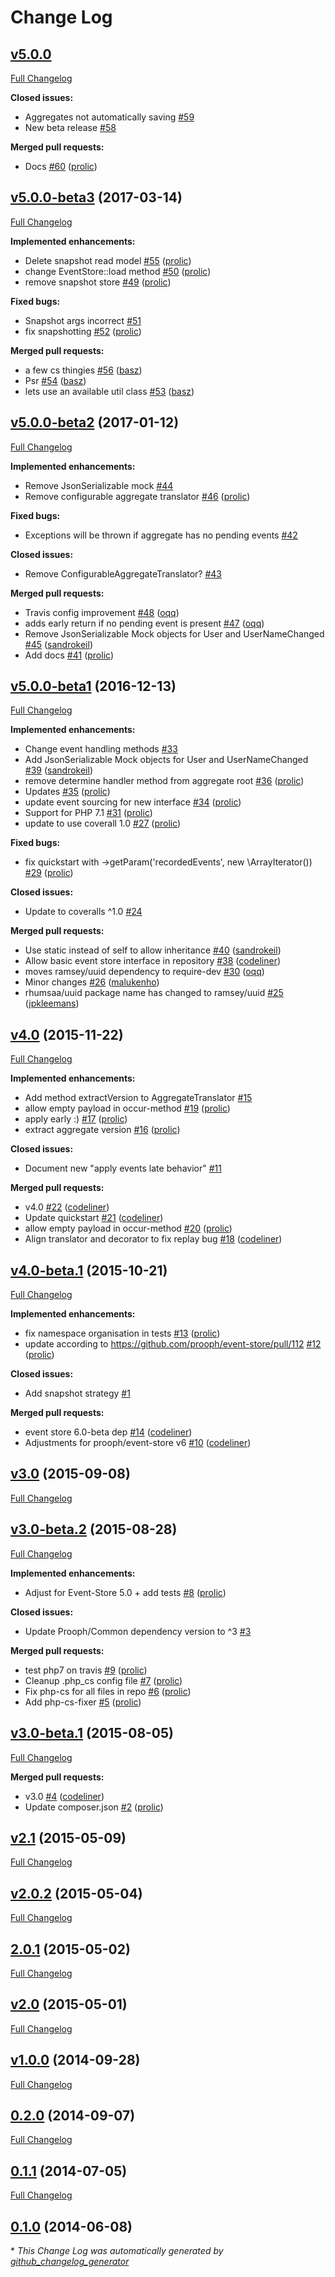 # Change Log

## [v5.0.0](https://github.com/prooph/event-sourcing/tree/v5.0.0)

[Full Changelog](https://github.com/prooph/event-sourcing/compare/v5.0.0-beta3...v5.0.0)

**Closed issues:**

- Aggregates not automatically saving [\#59](https://github.com/prooph/event-sourcing/issues/59)
- New beta release [\#58](https://github.com/prooph/event-sourcing/issues/58)

**Merged pull requests:**

- Docs [\#60](https://github.com/prooph/event-sourcing/pull/60) ([prolic](https://github.com/prolic))

## [v5.0.0-beta3](https://github.com/prooph/event-sourcing/tree/v5.0.0-beta3) (2017-03-14)
[Full Changelog](https://github.com/prooph/event-sourcing/compare/v5.0.0-beta2...v5.0.0-beta3)

**Implemented enhancements:**

- Delete snapshot read model [\#55](https://github.com/prooph/event-sourcing/pull/55) ([prolic](https://github.com/prolic))
- change EventStore::load method [\#50](https://github.com/prooph/event-sourcing/pull/50) ([prolic](https://github.com/prolic))
- remove snapshot store [\#49](https://github.com/prooph/event-sourcing/pull/49) ([prolic](https://github.com/prolic))

**Fixed bugs:**

- Snapshot args incorrect [\#51](https://github.com/prooph/event-sourcing/issues/51)
- fix snapshotting [\#52](https://github.com/prooph/event-sourcing/pull/52) ([prolic](https://github.com/prolic))

**Merged pull requests:**

- a few cs thingies [\#56](https://github.com/prooph/event-sourcing/pull/56) ([basz](https://github.com/basz))
- Psr [\#54](https://github.com/prooph/event-sourcing/pull/54) ([basz](https://github.com/basz))
- lets use an available util class [\#53](https://github.com/prooph/event-sourcing/pull/53) ([basz](https://github.com/basz))

## [v5.0.0-beta2](https://github.com/prooph/event-sourcing/tree/v5.0.0-beta2) (2017-01-12)
[Full Changelog](https://github.com/prooph/event-sourcing/compare/v5.0.0-beta1...v5.0.0-beta2)

**Implemented enhancements:**

- Remove JsonSerializable mock [\#44](https://github.com/prooph/event-sourcing/issues/44)
- Remove configurable aggregate translator [\#46](https://github.com/prooph/event-sourcing/pull/46) ([prolic](https://github.com/prolic))

**Fixed bugs:**

- Exceptions will be thrown if aggregate has no pending events [\#42](https://github.com/prooph/event-sourcing/issues/42)

**Closed issues:**

- Remove ConfigurableAggregateTranslator? [\#43](https://github.com/prooph/event-sourcing/issues/43)

**Merged pull requests:**

- Travis config improvement [\#48](https://github.com/prooph/event-sourcing/pull/48) ([oqq](https://github.com/oqq))
- adds early return if no pending event is present [\#47](https://github.com/prooph/event-sourcing/pull/47) ([oqq](https://github.com/oqq))
- Remove JsonSerializable Mock objects for User and UserNameChanged [\#45](https://github.com/prooph/event-sourcing/pull/45) ([sandrokeil](https://github.com/sandrokeil))
- Add docs [\#41](https://github.com/prooph/event-sourcing/pull/41) ([prolic](https://github.com/prolic))

## [v5.0.0-beta1](https://github.com/prooph/event-sourcing/tree/v5.0.0-beta1) (2016-12-13)
[Full Changelog](https://github.com/prooph/event-sourcing/compare/v4.0...v5.0.0-beta1)

**Implemented enhancements:**

- Change event handling methods [\#33](https://github.com/prooph/event-sourcing/issues/33)
- Add JsonSerializable Mock objects for User and UserNameChanged [\#39](https://github.com/prooph/event-sourcing/pull/39) ([sandrokeil](https://github.com/sandrokeil))
- remove determine handler method from aggregate root [\#36](https://github.com/prooph/event-sourcing/pull/36) ([prolic](https://github.com/prolic))
- Updates [\#35](https://github.com/prooph/event-sourcing/pull/35) ([prolic](https://github.com/prolic))
- update event sourcing for new interface [\#34](https://github.com/prooph/event-sourcing/pull/34) ([prolic](https://github.com/prolic))
- Support for PHP 7.1 [\#31](https://github.com/prooph/event-sourcing/pull/31) ([prolic](https://github.com/prolic))
- update to use coverall 1.0 [\#27](https://github.com/prooph/event-sourcing/pull/27) ([prolic](https://github.com/prolic))

**Fixed bugs:**

- fix quickstart with -\>getParam\('recordedEvents', new \ArrayIterator\(\)\) [\#29](https://github.com/prooph/event-sourcing/pull/29) ([prolic](https://github.com/prolic))

**Closed issues:**

- Update to coveralls ^1.0 [\#24](https://github.com/prooph/event-sourcing/issues/24)

**Merged pull requests:**

- Use static instead of self to allow inheritance [\#40](https://github.com/prooph/event-sourcing/pull/40) ([sandrokeil](https://github.com/sandrokeil))
- Allow basic event store interface in repository [\#38](https://github.com/prooph/event-sourcing/pull/38) ([codeliner](https://github.com/codeliner))
- moves ramsey/uuid dependency to require-dev [\#30](https://github.com/prooph/event-sourcing/pull/30) ([oqq](https://github.com/oqq))
- Minor changes [\#26](https://github.com/prooph/event-sourcing/pull/26) ([malukenho](https://github.com/malukenho))
- rhumsaa/uuid package name has changed to ramsey/uuid [\#25](https://github.com/prooph/event-sourcing/pull/25) ([jpkleemans](https://github.com/jpkleemans))

## [v4.0](https://github.com/prooph/event-sourcing/tree/v4.0) (2015-11-22)
[Full Changelog](https://github.com/prooph/event-sourcing/compare/v4.0-beta.1...v4.0)

**Implemented enhancements:**

- Add method extractVersion to AggregateTranslator [\#15](https://github.com/prooph/event-sourcing/issues/15)
- allow empty payload in occur-method [\#19](https://github.com/prooph/event-sourcing/pull/19) ([prolic](https://github.com/prolic))
- apply early :\) [\#17](https://github.com/prooph/event-sourcing/pull/17) ([prolic](https://github.com/prolic))
- extract aggregate version [\#16](https://github.com/prooph/event-sourcing/pull/16) ([prolic](https://github.com/prolic))

**Closed issues:**

- Document new "apply events late behavior" [\#11](https://github.com/prooph/event-sourcing/issues/11)

**Merged pull requests:**

- v4.0 [\#22](https://github.com/prooph/event-sourcing/pull/22) ([codeliner](https://github.com/codeliner))
- Update quickstart [\#21](https://github.com/prooph/event-sourcing/pull/21) ([codeliner](https://github.com/codeliner))
- allow empty payload in occur-method [\#20](https://github.com/prooph/event-sourcing/pull/20) ([prolic](https://github.com/prolic))
- Align translator and decorator to fix replay bug [\#18](https://github.com/prooph/event-sourcing/pull/18) ([codeliner](https://github.com/codeliner))

## [v4.0-beta.1](https://github.com/prooph/event-sourcing/tree/v4.0-beta.1) (2015-10-21)
[Full Changelog](https://github.com/prooph/event-sourcing/compare/v3.0...v4.0-beta.1)

**Implemented enhancements:**

- fix namespace organisation in tests [\#13](https://github.com/prooph/event-sourcing/pull/13) ([prolic](https://github.com/prolic))
- update according to https://github.com/prooph/event-store/pull/112 [\#12](https://github.com/prooph/event-sourcing/pull/12) ([prolic](https://github.com/prolic))

**Closed issues:**

- Add snapshot strategy [\#1](https://github.com/prooph/event-sourcing/issues/1)

**Merged pull requests:**

- event store 6.0-beta dep [\#14](https://github.com/prooph/event-sourcing/pull/14) ([codeliner](https://github.com/codeliner))
- Adjustments for prooph/event-store v6 [\#10](https://github.com/prooph/event-sourcing/pull/10) ([codeliner](https://github.com/codeliner))

## [v3.0](https://github.com/prooph/event-sourcing/tree/v3.0) (2015-09-08)
[Full Changelog](https://github.com/prooph/event-sourcing/compare/v3.0-beta.2...v3.0)

## [v3.0-beta.2](https://github.com/prooph/event-sourcing/tree/v3.0-beta.2) (2015-08-28)
[Full Changelog](https://github.com/prooph/event-sourcing/compare/v3.0-beta.1...v3.0-beta.2)

**Implemented enhancements:**

- Adjust for Event-Store 5.0 + add tests [\#8](https://github.com/prooph/event-sourcing/pull/8) ([prolic](https://github.com/prolic))

**Closed issues:**

- Update Prooph/Common dependency version to ^3 [\#3](https://github.com/prooph/event-sourcing/issues/3)

**Merged pull requests:**

- test php7 on travis [\#9](https://github.com/prooph/event-sourcing/pull/9) ([prolic](https://github.com/prolic))
- Cleanup .php\_cs config file [\#7](https://github.com/prooph/event-sourcing/pull/7) ([prolic](https://github.com/prolic))
- Fix php-cs for all files in repo [\#6](https://github.com/prooph/event-sourcing/pull/6) ([prolic](https://github.com/prolic))
- Add php-cs-fixer [\#5](https://github.com/prooph/event-sourcing/pull/5) ([prolic](https://github.com/prolic))

## [v3.0-beta.1](https://github.com/prooph/event-sourcing/tree/v3.0-beta.1) (2015-08-05)
[Full Changelog](https://github.com/prooph/event-sourcing/compare/v2.1...v3.0-beta.1)

**Merged pull requests:**

- v3.0  [\#4](https://github.com/prooph/event-sourcing/pull/4) ([codeliner](https://github.com/codeliner))
- Update composer.json [\#2](https://github.com/prooph/event-sourcing/pull/2) ([prolic](https://github.com/prolic))

## [v2.1](https://github.com/prooph/event-sourcing/tree/v2.1) (2015-05-09)
[Full Changelog](https://github.com/prooph/event-sourcing/compare/v2.0.2...v2.1)

## [v2.0.2](https://github.com/prooph/event-sourcing/tree/v2.0.2) (2015-05-04)
[Full Changelog](https://github.com/prooph/event-sourcing/compare/2.0.1...v2.0.2)

## [2.0.1](https://github.com/prooph/event-sourcing/tree/2.0.1) (2015-05-02)
[Full Changelog](https://github.com/prooph/event-sourcing/compare/v2.0...2.0.1)

## [v2.0](https://github.com/prooph/event-sourcing/tree/v2.0) (2015-05-01)
[Full Changelog](https://github.com/prooph/event-sourcing/compare/v1.0.0...v2.0)

## [v1.0.0](https://github.com/prooph/event-sourcing/tree/v1.0.0) (2014-09-28)
[Full Changelog](https://github.com/prooph/event-sourcing/compare/0.2.0...v1.0.0)

## [0.2.0](https://github.com/prooph/event-sourcing/tree/0.2.0) (2014-09-07)
[Full Changelog](https://github.com/prooph/event-sourcing/compare/0.1.1...0.2.0)

## [0.1.1](https://github.com/prooph/event-sourcing/tree/0.1.1) (2014-07-05)
[Full Changelog](https://github.com/prooph/event-sourcing/compare/0.1.0...0.1.1)

## [0.1.0](https://github.com/prooph/event-sourcing/tree/0.1.0) (2014-06-08)


\* *This Change Log was automatically generated by [github_changelog_generator](https://github.com/skywinder/Github-Changelog-Generator)*